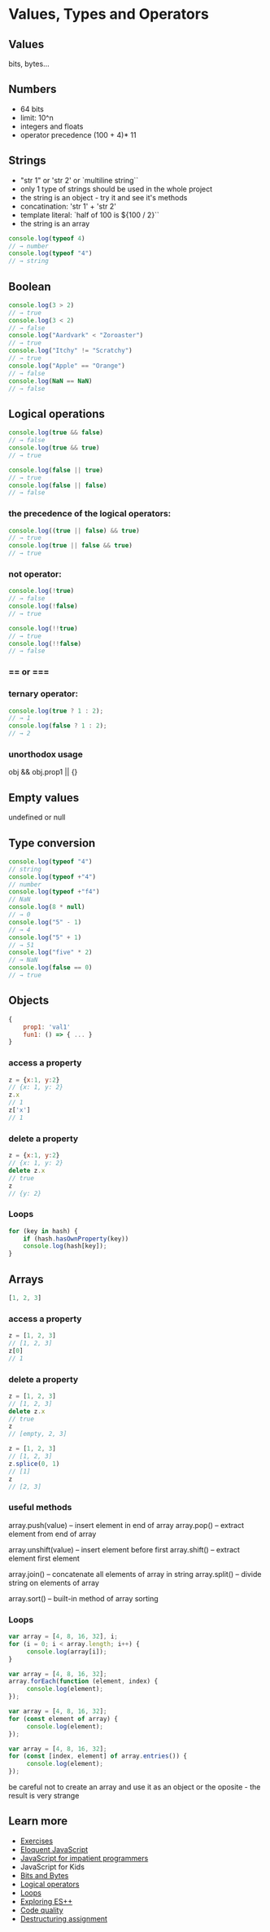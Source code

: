# Values, Types and Operators

## Values
bits, bytes...

## Numbers
- 64 bits
- limit: 10^n
- integers and floats
- operator precedence (100 + 4)* 11

## Strings
- "str 1" or 'str 2' or `multiline string``
- only 1 type of strings should be used in the whole project
- the string is an object - try it and see it's methods
- concatination: 'str 1' + 'str 2'
- template literal: `half of 100 is ${100 / 2}``
- the string is an array
  
```JavaScript
console.log(typeof 4)
// → number
console.log(typeof "4")
// → string
```
## Boolean
```JavaScript
console.log(3 > 2)
// → true
console.log(3 < 2)
// → false
console.log("Aardvark" < "Zoroaster")
// → true
console.log("Itchy" != "Scratchy")
// → true
console.log("Apple" == "Orange")
// → false
console.log(NaN == NaN)
// → false
```

## Logical operations
```JavaScript
console.log(true && false)
// → false
console.log(true && true)
// → true

console.log(false || true)
// → true
console.log(false || false)
// → false
```
### the precedence of the logical operators:
```JavaScript
console.log((true || false) && true)
// → true
console.log(true || false && true)
// → true
```
### not operator:
```JavaScript
console.log(!true)
// → false
console.log(!false)
// → true

console.log(!!true)
// → true
console.log(!!false)
// → false
```
### == or ===

### ternary operator: 
```JavaScript
console.log(true ? 1 : 2);
// → 1
console.log(false ? 1 : 2);
// → 2
```
### unorthodox usage
obj && obj.prop1 || {}

## Empty values
undefined or null

## Type conversion
```JavaScript
console.log(typeof "4")
// string
console.log(typeof +"4")
// number
console.log(typeof +"f4")
// NaN
console.log(8 * null)
// → 0
console.log("5" - 1)
// → 4
console.log("5" + 1)
// → 51
console.log("five" * 2)
// → NaN
console.log(false == 0)
// → true
```

## Objects
```JavaScript
{
    prop1: 'val1'
    fun1: () => { ... }
}
```

### access a property
```JavaScript
z = {x:1, y:2}
// {x: 1, y: 2}
z.x
// 1
z['x']
// 1
```

### delete a property
```JavaScript
z = {x:1, y:2}
// {x: 1, y: 2}
delete z.x
// true
z
// {y: 2}
```

### Loops
```js
for (key in hash) {
    if (hash.hasOwnProperty(key))
    console.log(hash[key]);
}
```

## Arrays
```JavaScript
[1, 2, 3]
```

### access a property
```JavaScript
z = [1, 2, 3]
// [1, 2, 3]
z[0]
// 1
```

### delete a property
```JavaScript
z = [1, 2, 3]
// [1, 2, 3]
delete z.x
// true
z
// [empty, 2, 3]
```

```JavaScript
z = [1, 2, 3]
// [1, 2, 3]
z.splice(0, 1)
// [1]
z
// [2, 3]
```

### useful methods
  array.push(value) – insert element in end of array
  array.pop() – extract element from end of array

  array.unshift(value) – insert element before first
  array.shift() – extract element first element

  array.join() – concatenate all elements of array in string
  array.split() – divide string on elements of array

  array.sort() – built-in method of array sorting

### Loops
```js
var array = [4, 8, 16, 32], i;
for (i = 0; i < array.length; i++) {
     console.log(array[i]);
}

var array = [4, 8, 16, 32];
array.forEach(function (element, index) {
     console.log(element);
});

var array = [4, 8, 16, 32];
for (const element of array) {
     console.log(element);
});

var array = [4, 8, 16, 32];
for (const [index, element] of array.entries()) {
     console.log(element);
});
```

be careful not to create an array and use it as an object or the oposite - the result is very strange

## Learn more
- [Exercises](https://github.com/pavlovt/docs/blob/master/js/1-types.exercise.md)
- [Eloquent JavaScript](http://eloquentjavascript.net/)
- [JavaScript for impatient programmers](http://exploringjs.com/impatient-js/toc.html)
- JavaScript for Kids
- [Bits and Bytes](https://web.stanford.edu/class/cs101/bits-bytes.html)
- [Logical operators](https://javascript.info/logical-operators)
- [Loops](https://javascript.info/while-for)
- [Exploring ES++](http://exploringjs.com/index.html)
- [Code quality](https://javascript.info/code-quality)
- [Destructuring assignment](https://developer.mozilla.org/en-US/docs/Web/JavaScript/Reference/Operators/Destructuring_assignment)

